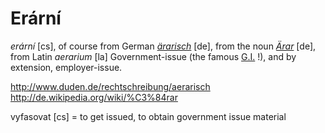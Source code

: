 Erární
===

*erární* [cs], of course from German *[ärarisch](http://www.duden.de/rechtschreibung/aerarisch)* [de], from the noun *[Ärar](http://de.wikipedia.org/wiki/%C3%84rar)* [de], from Latin *aerarium* [la]
Government-issue (the famous [G.I.](<http://en.wikipedia.org/wiki/G.I._(military)>) !), and by extension, employer-issue.

http://www.duden.de/rechtschreibung/aerarisch
http://de.wikipedia.org/wiki/%C3%84rar

vyfasovat [cs] = to get issued, to obtain government issue material
